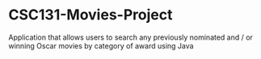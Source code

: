 # CSC131-Movies-Project
Application that allows users to search any previously nominated and / or winning Oscar movies by category of award using Java
